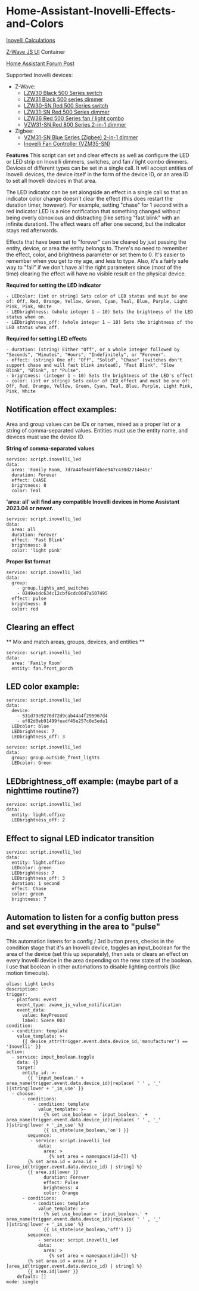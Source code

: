 # Home-Assistant-Inovelli-Effects-and-Colors
  
  [Inovelli Calculations](https://docs.google.com/spreadsheets/d/14wTP4OL4hkDK3Et5kYL4fyxPIK_R9JR3cgFxSa6dhyw/edit?usp=sharing)
  
  [Z-Wave JS UI](https://hub.docker.com/r/zwavejs/zwave-js-ui) Container
  
  [Home Assistant Forum Post](https://community.home-assistant.io/t/control-leds-and-led-effects-on-inovelli-dimmers-switches-and-combo-fan-lights-by-area-device-or-entity/421862)

  Supported Inovelli devices:
  * Z-Wave:
    * [LZW30 Black 500 Series switch](https://help.inovelli.com/en/articles/8454923-black-series-on-off-switch-manual)
    * [LZW31 Black 500 series dimmer](https://inovelli.com/products/z-wave-black-series-smart-dimmer-switch)
    * [LZW30-SN Red 500 Series switch](https://help.inovelli.com/en/articles/8453781-red-series-on-off-switch-manual)
    * [LZW31-SN Red 500 Series dimmer](https://help.inovelli.com/en/articles/8319390-red-series-dimmer-switch-manual)
    * [LZW36 Red 500 Series fan / light combo](https://help.inovelli.com/en/articles/8483467-red-series-fan-light-switch-manual)
    * [VZW31-SN Red 800 Series 2-in-1 dimmer](https://inovelli.com/products/z-wave-800-red-series-smart-2-1-on-off-dimmer-switch)
  * Zigbee:
    * [VZM31-SN Blue Series (Zigbee) 2-in-1 dimmer](https://inovelli.com/en-ca/products/zigbee-matter-blue-series-smart-2-1-on-off-dimmer-switch)
    * [Inovelli Fan Controller (VZM35-SN)](https://inovelli.com/products/blue-series-fan-switch-zigbee-3-0)
  
  
    
  **Features**
  This script can set and clear effects as well as configure the LED or LED strip on Inovelli dimmers, switches, and fan / light combo dimmers.  Devices of different types can be set in a single call.  It will accept entities of Inovelli devices, the device itself in the form of the device ID, or an area ID to set all Inovelli devices in that area.

  The  LED indicator can be set alongside an effect in a single call so that an indicator color change doesn't clear the effect (this does restart the duration timer, however). For example, setting "chase" for 1 second with a red indicator LED is a nice notification that something changed without being overly obnoxious and distracting (like setting "fast blink" with an infinite duration).  The effect wears off after one second, but the indicator stays red afterwards.
  
  Effects that have been set to "forever" can be cleared by just passing the entity, device, or area the entity belongs to.  There's no need to remember the effect, color, and brightness parameter or set them to 0.  It's easier to remember when you get to my age, and less to type.  Also, it's a fairly safe way to "fail" if we don't have all the right parameters since (most of the time) clearing the effect will have no visible result on the physical device.
   
  **Required for setting the LED indicator**

    - LEDcolor: (int or string) Sets color of LED status and must be one of: Off, Red, Orange, Yellow, Green, Cyan, Teal, Blue, Purple, Light Pink, Pink, White
    - LEDbrightness: (whole integer 1 – 10) Sets the brightness of the LED status when on.
    - LEDbrightness_off: (whole integer 1 – 10) Sets the brightness of the LED status when off.

  **Required for setting LED effects**
  
    - duration: (string) Either "Off", or a whole integer followed by "Seconds", "Minutes", "Hours", "Indefinitely", or "Forever".
    - effect: (string) One of: "Off", "Solid", "Chase" (switches don't support chase and will fast blink instead), "Fast Blink", "Slow Blink", "Blink", or "Pulse".
    - brightness: (integer 1 – 10) Sets the brightness of the LED's effect
    - color: (int or string) Sets color of LED effect and must be one of: Off, Red, Orange, Yellow, Green, Cyan, Teal, Blue, Purple, Light Pink, Pink, White


## Notification effect examples:
  Area and group values can be IDs or names, mixed as a proper list or a string of comma-separated values.  Entities must use the entity name, and devices must use the device ID.

   **String of comma-separated values**
   
    service: script.inovelli_led
    data:
      area: 'Family Room, 7d7a44fe4d0f4bee947c430d2714e45c' 
      duration: Forever
      effect: CHASE
      brightness: 8
      color: Teal

  **'area: all' will find any compatible Inovelli devices in Home Assistant 2023.04 or newer.**
  
    service: script.inovelli_led
    data:
      area: all
      duration: Forever
      effect: 'Fast Blink'
      brightness: 8
      color: 'light pink'

  **Proper list format**
  
    service: script.inovelli_led
    data:
      group:
        - group.lights_and_switches
        - 0249abdc634c12cbf6cdc06d7a507495
      effect: pulse
      brightness: 8
      color: red
      
## Clearing an effect

  ** Mix and match areas, groups, devices, and entities **
  
    service: script.inovelli_led
    data:
      area: 'Family Room'
      entity: fan.front_porch
  
## LED color example:

    service: script.inovelli_led
    data:
      device:
        - 531d79e9270d72d9cab44a4f295967d4
        - ef82d0eb91499feadf45e257c0e5eda1
      LEDcolor: blue
      LEDbrightness: 7
      LEDbrightness_off: 3

    service: script.inovelli_led
    data:
      group: group.outside_front_lights
      LEDcolor: Green  
      
## LEDbrightness_off example: (maybe part of a nighttime routine?)

    service: script.inovelli_led
    data:
      entity: light.office
      LEDbrightness_off: 2
            
## Effect to signal LED indicator transition
  
    service: script.inovelli_led
    data:
      entity: light.office
      LEDcolor: green
      LEDbrightness: 7
      LEDbrightness_off: 3
      duration: 1 second
      effect: Chase
      color: green
      brightness: 7

## Automation to listen for a config button press and set everything in the area to "pulse"
  
  This automation listens for a config / 3rd button press, checks in the condition stage that it's an Inovelli device, toggles an input_boolean for the area of the device (set this up separately), then sets or clears an effect on every Inovelli device in the area depending on the new state of the boolean.  I use that boolean in other automations to disable lighting controls (like motion timeouts).  
      
    alias: Light Locks
    description: ''
    trigger:
      - platform: event
        event_type: zwave_js_value_notification
        event_data:
          value: KeyPressed
          label: Scene 003
    condition:
      - condition: template
        value_template: >-
          {{ device_attr(trigger.event.data.device_id,'manufacturer') == 'Inovelli' }}
    action:
      - service: input_boolean.toggle
        data: {}
        target:
          entity_id: >-
            {{ 'input_boolean.' + area_name(trigger.event.data.device_id)|replace( ' ' , '_' )|string|lower + '_in_use' }}
      - choose:
          - conditions:
              - condition: template
                value_template: >-
                  {% set use_boolean = 'input_boolean.' + area_name(trigger.event.data.device_id)|replace( ' ' , '_' )|string|lower + '_in_use' %}
                  {{ is_state(use_boolean,'on') }}
            sequence:
             - service: script.inovelli_led
                data:
                  area: >
                    {% set area = namespace(id=[]) %} 
		    {% set area.id = area.id + [area_id(trigger.event.data.device_id) | string] %} 
		    {{ area.id|lower }}
                  duration: Forever
                  effect: Pulse
                  brightness: 4
                  color: Orange
          - conditions:
              - condition: template
                value_template: >-
                  {% set use_boolean = 'input_boolean.' + area_name(trigger.event.data.device_id)|replace( ' ' , '_' )|string|lower + '_in_use' %}
                  {{ is_state(use_boolean,'off') }}
            sequence:
                - service: script.inovelli_led
                data:
                  area: >
                    {% set area = namespace(id=[]) %} 
		    {% set area.id = area.id + [area_id(trigger.event.data.device_id) | string] %} 
		    {{ area.id|lower }}
        default: []
    mode: single
